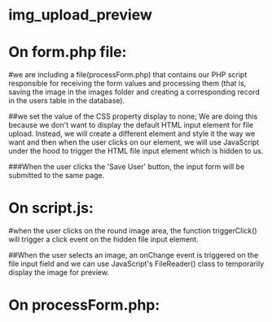 # img_upload_preview

# On form.php file:
#we are including a file(processForm.php) that contains our PHP script responsible for receiving the form values 
and processing them (that is, saving the image in the images folder and creating a corresponding 
record in the users table in the database).

##we set the value of the CSS property display to none; We are doing this because we don't want to 
display the default HTML input element for file upload. Instead, we will create a different element and style 
it the way we want and then when the user clicks on our element, we will use JavaScript under the hood to trigger 
the HTML file input element which is hidden to us.

###When the user clicks the 'Save User' button, the input form will be submitted to the same page.


# On script.js:
#when the user clicks on the round image area, the function triggerClick() will trigger a click event on the hidden file input element. 

##When the user selects an image, an onChange event is triggered on the file input field and 
we can use JavaScript's FileReader() class to temporarily display the image for preview.


# On processForm.php:





